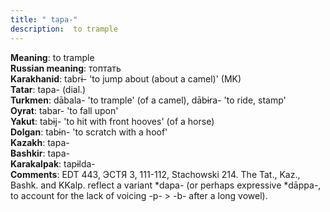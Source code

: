 ```yaml
---
title: " tapa-"
description:  to trample
---
```


<strong>Meaning</strong>:  to trample<br>
<strong>Russian meaning</strong>:  топтать<br>
<strong>Karakhanid</strong>:  tabrɨ- 'to jump about (about a camel)' (MK)<br>
<strong>Tatar</strong>:  tapa- (dial.)<br>
<strong>Turkmen</strong>:  dābala- 'to trample' (of a camel), dābɨra- 'to ride, stamp'<br>
<strong>Oyrat</strong>:  tabar- 'to fall upon'<br>
<strong>Yakut</strong>:  tabɨj- 'to hit with front hooves' (of a horse)<br>
<strong>Dolgan</strong>:  tabɨn- 'to scratch with a hoof'<br>
<strong>Kazakh</strong>:  tapa-<br>
<strong>Bashkir</strong>:  tapa-<br>
<strong>Karakalpak</strong>:  tapɨlda-<br>
<strong>Comments</strong>:  EDT 443, ЭСТЯ 3, 111-112, Stachowski 214. The Tat., Kaz., Bashk. and KKalp. reflect a variant *dapa- (or perhaps expressive *dāppa-, to account for the lack of voicing -p- > -b- after a long vowel).<br>


